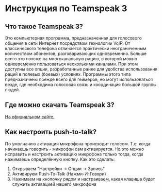 # Инструкция по Teamspeak 3
## Что такое Teamspeak 3?
Это компьютерная программа, предназначенная для голосового общения в сети Интернет посредством технологии VoIP. От классического телефона отличается практически неограниченным количеством абонентов, разговаривающих одновременно. Больше всего это похоже на многоканальную рацию, в которой можно одновременно пользоваться несколькими каналами. При этом доступны все опции, разработанные ранее для удобства использования раций в полевых (боевых) условиях. Программы этого типа предназначены прежде всего для геймеров, но могут использоваться везде, где необходима голосовая связь и координация большой группы людей.

## Где можно скачать Teamspeak 3?
[На официальном сайте.](https://www.teamspeak.com/en/downloads/)

## Как настроить push-to-talk?
По умолчанию активация микрофона происходит голосом. Т.е. когда начинаешь говорить - микрофон сам активируется. Но это можно исправить и настроить активацию микрофона только тогда, когда нажимаешь определённую кнопку. Как это сделать:
1. Открываем "Настройки -> Опции -> Запись"
2. Активируем Push-To-Talk (Нажми-И-Говори)
3. Нажимаем на кнопочку рядом и настраиваем, какая клавиша будет служить активацией нашего микрофона
